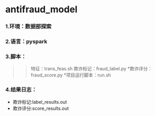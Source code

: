 antifraud_model
====

### 1.环境：数据部探索
### 2.语言：pyspark
### 3.脚本：
  >> 特征：trans_feas.sh 
  >> 欺诈标记：fraud_label.py
  *欺诈评分：fraud_score.py
  *项目运行脚本：run.sh

### 4.结果日志：
  * 欺诈标记:label_results.out
  * 欺诈评分:score_results.out 
